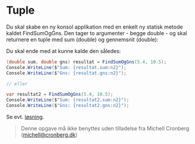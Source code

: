 ﻿# Tuple

Du skal skabe en ny konsol applikation med en enkelt ny statisk metode kaldet FindSumOgGns. Den tager to argumenter - begge double - og 
skal returnere en tuple med sum (double) og gennemsnit (double):

Du skal ende med at kunne kalde den således:

```csharp
(double sum, double gns) resultat = FindSumOgGns(5.4, 10.5);
Console.WriteLine($"Sum: {resultat.sum:n2}");
Console.WriteLine($"Gns: {resultat.gns:n2}");

// eller

var resultat2 = FindSumOgGns(5.4, 10.5);            
Console.WriteLine($"Sum: {resultat2.sum:n2}");
Console.WriteLine($"Gns: {resultat2.gns:n2}");
```
Se evt. [løsning](https://github.com/devcronberg/undervisning-cs-opgaver/blob/master/metoder-tuples/Program.cs).
<!-- footerstart -->
> Denne opgave må ikke benyttes uden tilladelse fra Michell Cronberg (michell@cronberg.dk)
<!-- footerslut -->
